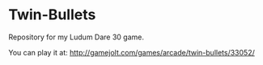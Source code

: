 Twin-Bullets
============

Repository for my Ludum Dare 30 game.

You can play it at: http://gamejolt.com/games/arcade/twin-bullets/33052/
